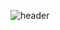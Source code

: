 ![header](https://capsule-render.vercel.app/api?type=waving&color=timeGradient&height=230&text=👋HI%20THERE&fontColor=24292D&fontSize=50&desc=welcome%20to%20Jaehack's%20profile&animation=twinkling&fontAlign=45&fontAlignY=40&descSize=17&descAlign=49&descAlignY=51)
